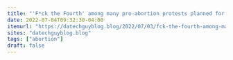 ```yaml
---
title: "'F*ck the Fourth' among many pro-abortion protests planned for Independence Day"
date: 2022-07-04T09:32:30-04:00
itemurl: "https://datechguyblog.blog/2022/07/03/fck-the-fourth-among-many-pro-abortion-protests-planned-for-independence-day/"
sites: "datechguyblog.blog"
tags: ["abortion"]
draft: false
---
```


